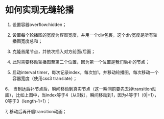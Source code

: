 # 如何实现无缝轮播

1. 设置容器overflow:hidden；

2. 设置每个轮播图的宽度为容器宽度，并用一个div包裹，这个div宽度是所有轮播图宽度总和；

3. 克隆首尾节点，并依次插入对方前面/后面；

4. 此时需要移动轮播图至第二个位置，因为第一个位置是我们后补的节点；

5. 启动interval timer，每次记录index，每次加1，并移动轮播图，每次移动一个容器宽度（使用css3 translate）；

6， 当到达后补节点后，瞬间移动到真实节点（这一瞬间前要先去掉transition动画），比如上图中，当index等于4（从0数），瞬间移动到1，因为4等于1（0|+1），0等于3（length-1+1）；

7, 移动后再开启transition动画；

